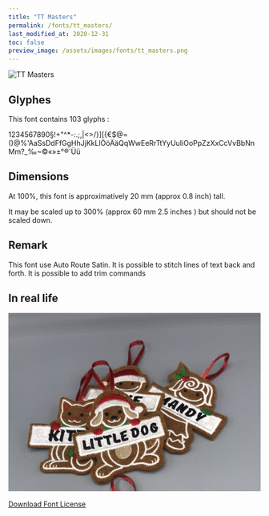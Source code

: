 ```yaml
---
title: "TT Masters"
permalink: /fonts/tt_masters/
last_modified_at: 2020-12-31
toc: false
preview_image: /assets/images/fonts/tt_masters.png
---
```

![TT Masters](/assets/images/fonts/tt_masters.png)

## Glyphes

This font contains 103 glyphs :

1234567890§!+"^*-:.;,|<>/}][{€$@=()@%'AaSsDdFfGgHhJjKkLlÖöÄäQqWwEeRrTtYyUuIiOoPpZzXxCcVvBbNnMm?_‰~©«»±°®´Üü

## Dimensions

At 100%, this font is approximatively 20 mm (approx 0.8 inch) tall.

It may be scaled up to  300% (approx 60 mm 2.5 inches ) but should not be scaled down.

## Remark
This font use Auto Route Satin.
It is possible to stitch lines of text back and forth.
It is possible to add trim commands


## In real life 
![Labels](/assets/images/fonts/TTmaster2.jpg)




[Download Font License](https://github.com/inkstitch/inkstitch/tree/main/fonts/tt_masters/LICENSE)
